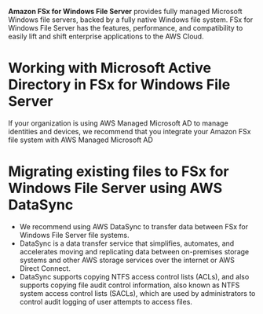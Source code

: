 **Amazon FSx for Windows File Server** provides fully managed Microsoft Windows file servers, backed by a fully native Windows file system. FSx for Windows File Server has the features, performance, and compatibility to easily lift and shift enterprise applications to the AWS Cloud.

# Working with Microsoft Active Directory in FSx for Windows File Server
If your organization is using AWS Managed Microsoft AD to manage identities and devices, we recommend that you integrate your Amazon FSx file system with AWS Managed Microsoft AD

# Migrating existing files to FSx for Windows File Server using AWS DataSync
* We recommend using AWS DataSync to transfer data between FSx for Windows File Server file systems. 
* DataSync is a data transfer service that simplifies, automates, and accelerates moving and replicating data between on-premises storage systems and other AWS storage services over the internet or AWS Direct Connect. 
* DataSync supports copying NTFS access control lists (ACLs), and also supports copying file audit control information, also known as NTFS system access control lists (SACLs), which are used by administrators to control audit logging of user attempts to access files.

